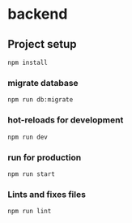 # backend

## Project setup
```
npm install
```

### migrate database
```
npm run db:migrate
```

### hot-reloads for development
```
npm run dev
```

### run for production
```
npm run start
```

### Lints and fixes files
```
npm run lint
```